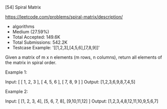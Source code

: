 [54] Spiral Matrix  

https://leetcode.com/problems/spiral-matrix/description/

* algorithms
* Medium (27.59%)
* Total Accepted:    149.6K
* Total Submissions: 542.2K
* Testcase Example:  '[[1,2,3],[4,5,6],[7,8,9]]'

Given a matrix of m x n elements (m rows, n columns), return all elements of the matrix in spiral order.

Example 1:


Input:
[
 [ 1, 2, 3 ],
 [ 4, 5, 6 ],
 [ 7, 8, 9 ]
]
Output: [1,2,3,6,9,8,7,4,5]


Example 2:

Input:
[
  [1, 2, 3, 4],
  [5, 6, 7, 8],
  [9,10,11,12]
]
Output: [1,2,3,4,8,12,11,10,9,5,6,7]

